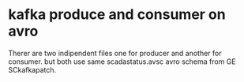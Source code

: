 # kafka produce and consumer on avro
Therer are two indipendent files one for producer and another for consumer. but both use same scadastatus.avsc avro schema
from GE SCkafkapatch.
